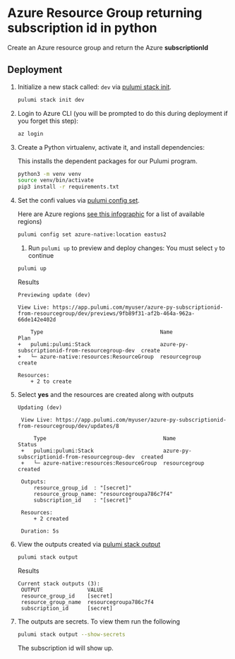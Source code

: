 # Azure Resource Group returning subscription id in python

Create an Azure resource group and return the Azure **subscriptionId**

## Deployment

1. Initialize a new stack called: `dev` via [pulumi stack init](https://www.pulumi.com/docs/reference/cli/pulumi_stack_init/). 
    ```bash
    pulumi stack init dev
    ```

1. Login to Azure CLI (you will be prompted to do this during deployment if you forget this step):
    ```bash
    az login
    ```

1. Create a Python virtualenv, activate it, and install dependencies:

    This installs the dependent packages for our Pulumi program.

    ```bash
    python3 -m venv venv
    source venv/bin/activate
    pip3 install -r requirements.txt
    ```

1. Set the confi values via [pulumi config set](https://www.pulumi.com/docs/reference/cli/pulumi_config_set/).

   Here are Azure regions [see this infographic](https://azure.microsoft.com/en-us/global-infrastructure/regions/) for a list of available regions)
   
   ```bash
   pulumi config set azure-native:location eastus2
   ```

   1. Run `pulumi up` to preview and deploy changes: You must select `y` to continue
  
    ```bash
    pulumi up
    ```
    Results
    ```
    Previewing update (dev)

    View Live: https://app.pulumi.com/myuser/azure-py-subscriptionid-from-resourcegroup/dev/previews/9fb89f31-af2b-464a-962a-66de142e402d

        Type                                     Name                                            Plan       
    +   pulumi:pulumi:Stack                      azure-py-subscriptionid-from-resourcegroup-dev  create     
    +   └─ azure-native:resources:ResourceGroup  resourcegroup                                   create     
    
    Resources:
        + 2 to create
    ```
1. Select **yes** and the resources are created along with outputs
   ```
   Updating (dev)

    View Live: https://app.pulumi.com/myuser/azure-py-subscriptionid-from-resourcegroup/dev/updates/8

        Type                                     Name                                            Status      
    +   pulumi:pulumi:Stack                      azure-py-subscriptionid-from-resourcegroup-dev  created     
    +   └─ azure-native:resources:ResourceGroup  resourcegroup                                   created     
    
    Outputs:
        resource_group_id  : "[secret]"
        resource_group_name: "resourcegroupa786c7f4"
        subscription_id    : "[secret]"

    Resources:
        + 2 created

    Duration: 5s
   ```
1. View the outputs created via [pulumi stack output](https://www.pulumi.com/docs/reference/cli/pulumi_stack_output/)
   ```bash
   pulumi stack output
   ```
   Results
   ```
   Current stack outputs (3):
    OUTPUT               VALUE
    resource_group_id    [secret]
    resource_group_name  resourcegroupa786c7f4
    subscription_id      [secret]
   ```

1.  The outputs are secrets. To view them run the following
    ```bash
    pulumi stack output --show-secrets
    ```

    The subscription id will show up.